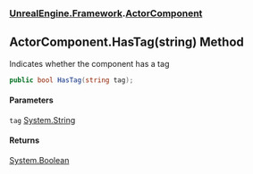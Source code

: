 ### [UnrealEngine.Framework](./UnrealEngine-Framework.md 'UnrealEngine.Framework').[ActorComponent](./UnrealEngine-Framework-ActorComponent.md 'UnrealEngine.Framework.ActorComponent')
## ActorComponent.HasTag(string) Method
Indicates whether the component has a tag  
```csharp
public bool HasTag(string tag);
```
#### Parameters
<a name='UnrealEngine-Framework-ActorComponent-HasTag(string)-tag'></a>
`tag` [System.String](https://docs.microsoft.com/en-us/dotnet/api/System.String 'System.String')  
  
#### Returns
[System.Boolean](https://docs.microsoft.com/en-us/dotnet/api/System.Boolean 'System.Boolean')  
